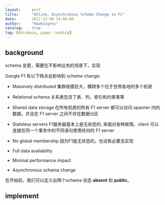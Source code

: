 ```yaml
---
layout:     post
title:      "Online, Asynchronous Schema Change in F1"
date:       2017-12-09 14:00:00
author:     "Hawkingrei"
catalog:    true
tag: [database, paper reading]
---
```



## background

schema 变更，需要在不影响业务的场景下，实现

Google F1 有以下特点会影响到 scheme change:

- Massively distributed 
集群规模巨大，横跨多个位于世界各地的多个机房
- Relational schema 
关系表包含了表、列、索引和约束等等
- Shared data storage 
在所有机房的所有 F1 server 都可以访问 spanner 内的数据，并且在 F1 server 之间不存在数据分区
- Stateless servers 
F1服务器基本上是无状态的, 来面对各种故障。client 可以连接在同一个事务中的不同语句使用任何的 F1 server
- No global membership
因为F1是无状态的，也没有必要去实现

- Full data availability
- Minimal performance impact
- Asynchronous schema change



在开始前，我们可以定义出两个schema 状态 **absent** 和 **public**。




 




## implement

